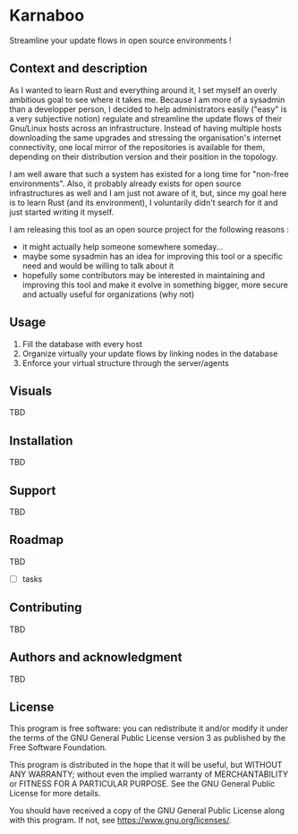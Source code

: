 # Karnaboo

Streamline your update flows in open source environments !

## Context and description

As I wanted to learn Rust and everything around it, I set myself an overly ambitious goal to see where it takes me. Because I am more of a sysadmin than a developper person, I decided to help administrators easily ("easy" is a very subjective notion) regulate and streamline the update flows of their Gnu/Linux hosts across an infrastructure. Instead of having multiple hosts downloading the same upgrades and stressing the organisation's internet connectivity, one local mirror of the repositories is available for them, depending on their distribution version and their position in the topology.

I am well aware that such a system has existed for a long time for "non-free environments". Also, it probably already exists for open source infrastructures as well and I am just not aware of it, but, since my goal here is to learn Rust (and its environment), I voluntarily didn't search for it and just started writing it myself.

I am releasing this tool as an open source project for the following reasons :
- it might actually help someone somewhere someday...
- maybe some sysadmin has an idea for improving this tool or a specific need and would be willing to talk about it
- hopefully some contributors may be interested in maintaining and improving this tool and make it evolve in something bigger, more secure and actually useful for organizations (why not)

## Usage
1. Fill the database with every host
2. Organize virtually your update flows by linking nodes in the database
3. Enforce your virtual structure through the server/agents

## Visuals
TBD

## Installation
TBD

## Support
TBD

## Roadmap
TBD
- [ ] tasks

## Contributing
TBD

## Authors and acknowledgment
TBD

## License
This program is free software: you can redistribute it and/or modify it under the terms of the GNU General Public License version 3 as published by the Free Software Foundation.

This program is distributed in the hope that it will be useful, but WITHOUT ANY WARRANTY; without even the implied warranty of MERCHANTABILITY or FITNESS FOR A PARTICULAR PURPOSE. See the GNU General Public License for more details.

You should have received a copy of the GNU General Public License along with this program. If not, see <https://www.gnu.org/licenses/>.
